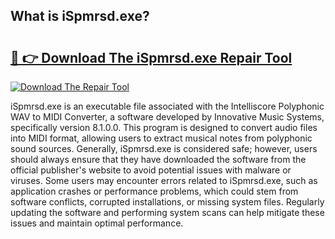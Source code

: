 ## What is iSpmrsd.exe? 

# <h2><a href="https://exedetect.com/download.php?iSpmrsd.exe">🔗 👉 Download The iSpmrsd.exe Repair Tool</a></h2>

[![Download The Repair Tool](https://exedetect.com/download-button.jpg)](https://exedetect.com/download.php?iSpmrsd.exe)

iSpmrsd.exe is an executable file associated with the Intelliscore Polyphonic WAV to MIDI Converter, a software developed by Innovative Music Systems, specifically version 8.1.0.0. This program is designed to convert audio files into MIDI format, allowing users to extract musical notes from polyphonic sound sources. Generally, iSpmrsd.exe is considered safe; however, users should always ensure that they have downloaded the software from the official publisher's website to avoid potential issues with malware or viruses. Some users may encounter errors related to iSpmrsd.exe, such as application crashes or performance problems, which could stem from software conflicts, corrupted installations, or missing system files. Regularly updating the software and performing system scans can help mitigate these issues and maintain optimal performance.